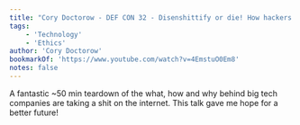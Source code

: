 ```yaml
---
title: "Cory Doctorow - DEF CON 32 - Disenshittify or die! How hackers can seize the means of computation"
tags:
    - 'Technology'
    - 'Ethics'
author: 'Cory Doctorow'
bookmarkOf: 'https://www.youtube.com/watch?v=4EmstuO0Em8'
notes: false
---
```


A fantastic ~50 min teardown of the what, how and why behind big tech companies are taking a shit on the internet. This talk gave me hope for a better future!
